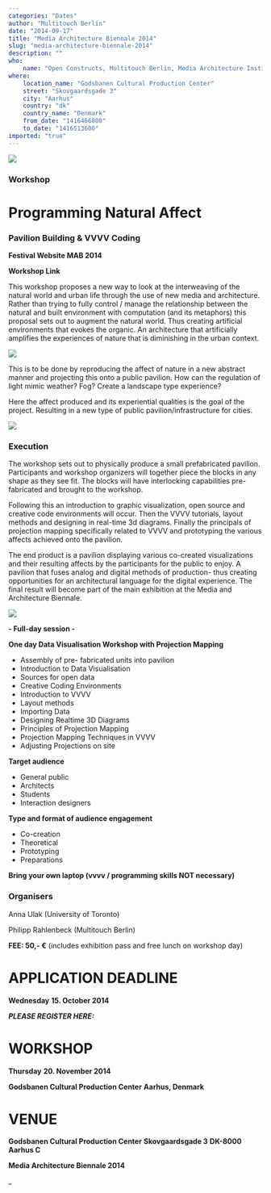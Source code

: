 ```yaml
---
categories: "Dates"
author: "Multitouch Berlin"
date: "2014-09-17"
title: "Media Architecture Biennale 2014"
slug: "media-architecture-biennale-2014"
description: ""
who: 
    name: "Open Constructs, Multitouch Berlin, Media Architecture Institute"
where: 
    location_name: "Godsbanen Cultural Production Center"
    street: "Skovgaardsgade 3"
    city: "Aarhus"
    country: "dk"
    country_name: "Denmark"
    from_date: "1416466800"
    to_date: "1416513600"
imported: "true"
---
```



![](Poster-Workshop-Web-VVVV.jpg) 


###  Workshop
#  Programming Natural Affect
###  Pavilion Building & VVVV Coding
**Festival Website MAB 2014**

[](http://mab14.mediaarchitecture.org/)

**Workshop Link**

[](http://mab14.mediaarchitecture.org/workshops/programming-natural-affect/)


This workshop proposes a new way to look at the interweaving of the natural world and urban life through the use of new media and architecture. Rather than trying to fully control / manage the relationship between the natural and built environment with computation (and its metaphors) this proposal sets out to augment the natural world. Thus creating artificial environments that evokes the organic. An architecture that artificially amplifies the experiences of nature that is diminishing in the urban context.

![](VVVV-07.jpg)
<!--break-->
This is to be done by reproducing the affect of nature in a new abstract manner and projecting this onto a public pavilion. How can the regulation of light mimic weather? Fog? Create a landscape type experience?

Here the affect produced and its experiential qualities is the goal of the project. Resulting in a new type of public pavilion/infrastructure for cities.

![](VVVV-04.jpg)

###  **Execution**
The workshop sets out to physically produce a small prefabricated pavilion. Participants and workshop organizers will together piece the blocks in any shape as they see fit. The blocks will have interlocking capabilities pre-fabricated and brought to the workshop. 

Following this an introduction to graphic visualization, open source and creative code environments will occur. Then the VVVV tutorials, layout methods and designing in real-time 3d diagrams. Finally the principals of projection mapping specifically related to VVVV and prototyping the various affects achieved onto the pavilion.

The end product is a pavilion displaying various co-created visualizations and their resulting affects by the participants for the public to enjoy. A pavilion that fuses analog and digital methods of production- thus creating opportunities for an architectural language for the digital experience. The final result will become part of the main exhibition at the Media and Architecture Biennale.


![](VVVV-01.jpg) 




**- Full-day session -**

**One day Data Visualisation Workshop with Projection Mapping**

* Assembly of pre- fabricated units into pavilion
* Introduction to Data Visualisation
* Sources for open data
* Creative Coding Environments
* Introduction to VVVV
* Layout methods
* Importing Data
* Designing Realtime 3D Diagrams
* Principles of Projection Mapping
* Projection Mapping Techniques in VVVV
* Adjusting Projections on site

**Target audience**

* General public
* Architects
* Students
* Interaction designers

**Type and format of audience engagement**

* Co-creation
* Theoretical
* Prototyping
* Preparations
 
**Bring your own laptop (vvvv / programming skills NOT necessary)**

###  **Organisers**
Anna Ulak (University of Toronto)

[](http://www.openconstructs.ca/)

Philipp Rahlenbeck (Multitouch Berlin)

[](http://multitouchberlin.com/)


**FEE: 50,- €** (includes exhibition pass and free lunch on workshop day)

 
#  **APPLICATION DEADLINE**
**Wednesday**
**15. October 2014**

***PLEASE REGISTER HERE:***

[](http://mab14.mediaarchitecture.org/registration/)


#  **WORKSHOP**
**Thursday**
**20. November 2014**

**Godsbanen Cultural Production Center**
**Aarhus, Denmark**

#  **VENUE**
**Godsbanen Cultural Production Center**
**Skovgaardsgade 3**
**DK-8000 Aarhus C**


[](http://godsbanen.dk/english/)



**Media Architecture Biennale 2014**

[](http://mab14.mediaarchitecture.org/workshops/programming-natural-affect/)






_